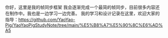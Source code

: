你好，这里是我的帧同步框架
我会逐渐完成一个最简的帧同步，目前很多内容还在制作中。我也是一边学习一边完善。
我的学习和设计记录在这里，欢迎大家的指导：https://github.com/YaoYao-Pig/YaoYaoPigStudyNote/tree/main/%E5%B8%A7%E5%90%8C%E6%AD%A5
